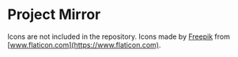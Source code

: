 <!-- Plugin description -->
# Project Mirror

Icons are not included in the repository. Icons made by [Freepik](https://www.freepik.com)
from [www.flaticon.com](https://www.flaticon.com).

<!-- Plugin description end -->